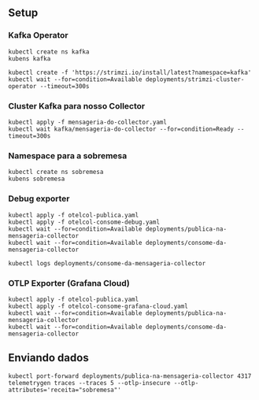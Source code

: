## Setup

### Kafka Operator
```terminal
kubectl create ns kafka
kubens kafka

kubectl create -f 'https://strimzi.io/install/latest?namespace=kafka'
kubectl wait --for=condition=Available deployments/strimzi-cluster-operator --timeout=300s
```

### Cluster Kafka para nosso Collector
```terminal
kubectl apply -f mensageria-do-collector.yaml
kubectl wait kafka/mensageria-do-collector --for=condition=Ready --timeout=300s
```

### Namespace para a sobremesa
```terminal
kubectl create ns sobremesa
kubens sobremesa
```

### Debug exporter
```terminal
kubectl apply -f otelcol-publica.yaml
kubectl apply -f otelcol-consome-debug.yaml
kubectl wait --for=condition=Available deployments/publica-na-mensageria-collector
kubectl wait --for=condition=Available deployments/consome-da-mensageria-collector

kubectl logs deployments/consome-da-mensageria-collector
```

### OTLP Exporter (Grafana Cloud)
```terminal
kubectl apply -f otelcol-publica.yaml
kubectl apply -f otelcol-consome-grafana-cloud.yaml
kubectl wait --for=condition=Available deployments/publica-na-mensageria-collector
kubectl wait --for=condition=Available deployments/consome-da-mensageria-collector
```

## Enviando dados
```terminal
kubectl port-forward deployments/publica-na-mensageria-collector 4317
telemetrygen traces --traces 5 --otlp-insecure --otlp-attributes='receita="sobremesa"'
```